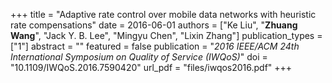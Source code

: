+++
title = "Adaptive rate control over mobile data networks with heuristic rate compensations"
date = 2016-06-01
authors = ["Ke Liu", "**Zhuang Wang**", "Jack Y. B. Lee", "Mingyu Chen", "Lixin Zhang"]
publication_types = ["1"]
abstract = ""
featured = false
publication = "*2016 IEEE/ACM 24th International Symposium on Quality of Service (IWQoS)*"
doi = "10.1109/IWQoS.2016.7590420"
url_pdf = "files/iwqos2016.pdf"
+++


